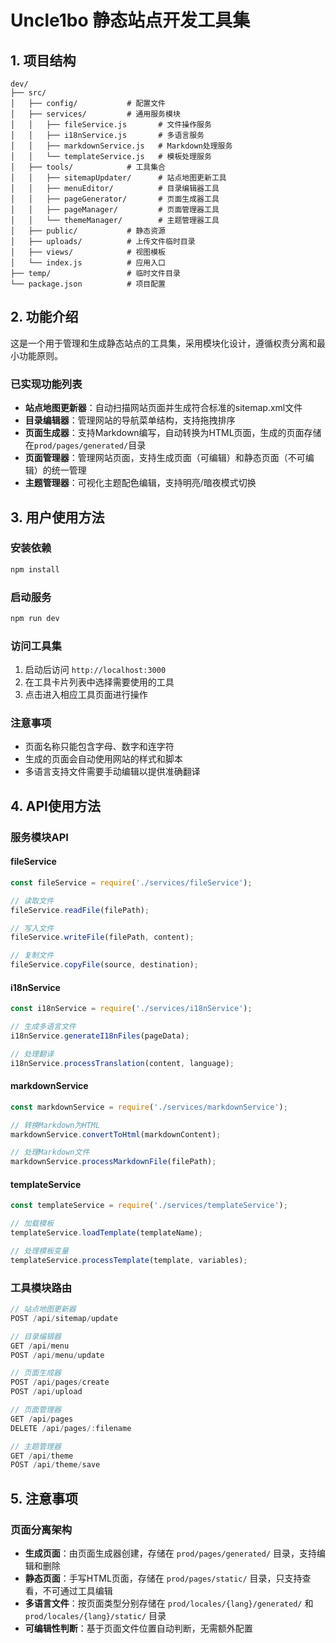 # Uncle1bo 静态站点开发工具集

## 1. 项目结构

```
dev/
├── src/
│   ├── config/           # 配置文件
│   ├── services/         # 通用服务模块
│   │   ├── fileService.js       # 文件操作服务
│   │   ├── i18nService.js       # 多语言服务
│   │   ├── markdownService.js   # Markdown处理服务
│   │   └── templateService.js   # 模板处理服务
│   ├── tools/            # 工具集合
│   │   ├── sitemapUpdater/      # 站点地图更新工具
│   │   ├── menuEditor/          # 目录编辑器工具
│   │   ├── pageGenerator/       # 页面生成器工具
│   │   ├── pageManager/         # 页面管理器工具
│   │   └── themeManager/        # 主题管理器工具
│   ├── public/           # 静态资源
│   ├── uploads/          # 上传文件临时目录
│   ├── views/            # 视图模板
│   └── index.js          # 应用入口
├── temp/                 # 临时文件目录
└── package.json          # 项目配置
```

## 2. 功能介绍

这是一个用于管理和生成静态站点的工具集，采用模块化设计，遵循权责分离和最小功能原则。

### 已实现功能列表

- **站点地图更新器**：自动扫描网站页面并生成符合标准的sitemap.xml文件
- **目录编辑器**：管理网站的导航菜单结构，支持拖拽排序
- **页面生成器**：支持Markdown编写，自动转换为HTML页面，生成的页面存储在`prod/pages/generated/`目录
- **页面管理器**：管理网站页面，支持生成页面（可编辑）和静态页面（不可编辑）的统一管理
- **主题管理器**：可视化主题配色编辑，支持明亮/暗夜模式切换

## 3. 用户使用方法

### 安装依赖

```bash
npm install
```

### 启动服务

```bash
npm run dev
```

### 访问工具集

1. 启动后访问 `http://localhost:3000`
2. 在工具卡片列表中选择需要使用的工具
3. 点击进入相应工具页面进行操作

### 注意事项

- 页面名称只能包含字母、数字和连字符
- 生成的页面会自动使用网站的样式和脚本
- 多语言支持文件需要手动编辑以提供准确翻译

## 4. API使用方法

### 服务模块API

#### fileService
```javascript
const fileService = require('./services/fileService');

// 读取文件
fileService.readFile(filePath);

// 写入文件
fileService.writeFile(filePath, content);

// 复制文件
fileService.copyFile(source, destination);
```

#### i18nService
```javascript
const i18nService = require('./services/i18nService');

// 生成多语言文件
i18nService.generateI18nFiles(pageData);

// 处理翻译
i18nService.processTranslation(content, language);
```

#### markdownService
```javascript
const markdownService = require('./services/markdownService');

// 转换Markdown为HTML
markdownService.convertToHtml(markdownContent);

// 处理Markdown文件
markdownService.processMarkdownFile(filePath);
```

#### templateService
```javascript
const templateService = require('./services/templateService');

// 加载模板
templateService.loadTemplate(templateName);

// 处理模板变量
templateService.processTemplate(template, variables);
```

### 工具模块路由

```javascript
// 站点地图更新器
POST /api/sitemap/update

// 目录编辑器
GET /api/menu
POST /api/menu/update

// 页面生成器
POST /api/pages/create
POST /api/upload

// 页面管理器
GET /api/pages
DELETE /api/pages/:filename

// 主题管理器
GET /api/theme
POST /api/theme/save
```

## 5. 注意事项

### 页面分离架构

- **生成页面**：由页面生成器创建，存储在 `prod/pages/generated/` 目录，支持编辑和删除
- **静态页面**：手写HTML页面，存储在 `prod/pages/static/` 目录，只支持查看，不可通过工具编辑
- **多语言文件**：按页面类型分别存储在 `prod/locales/{lang}/generated/` 和 `prod/locales/{lang}/static/` 目录
- **可编辑性判断**：基于页面文件位置自动判断，无需额外配置